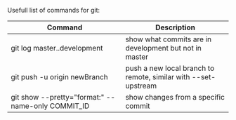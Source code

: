 Usefull list of commands for git:

| Command  | Description |
|---|---|
| git log master..development | show what commits are in development but not in master |
| git push -u origin newBranch | push a new local branch to remote, similar with --set-upstream |
| git show --pretty="format:" --name-only COMMIT_ID | show changes from a specific commit |
